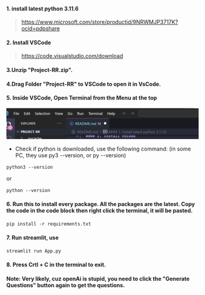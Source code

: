 #### 1. install latest python 3.11.6
> https://www.microsoft.com/store/productid/9NRWMJP3717K?ocid=pdpshare

#### 2. Install VSCode
> https://code.visualstudio.com/download

#### 3.Unzip "Project-RR.zip".

#### 4.Drag Folder "Project-RR" to VSCode to open it in VsCode.

#### 5. Inside VSCode, Open Terminal from the Menu at the top
![Alt text](image.png)
- Check if python is downloaded, use the following command: (in some PC, they use py3 --version, or py --version)
```
python3 --version
```
or 
```
python --version
```
#### 6. Run this to install every package. All the packages are the latest. Copy the code in the code block then right click the terminal, it will be pasted.
```
pip install -r requirements.txt
```
#### 7. Run streamlit, use
```
streamlit run App.py
```
#### 8. Press Crtl + C in the terminal to exit.
#### Note: Very likely, cuz openAi is stupid, you need to click the "Generate Questions" button again to get the questions.
